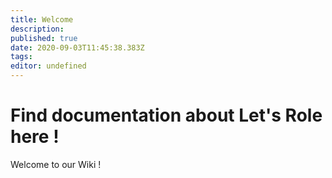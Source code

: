 ```yaml
---
title: Welcome
description: 
published: true
date: 2020-09-03T11:45:38.383Z
tags: 
editor: undefined
---
```


# Find documentation about Let's Role here !
Welcome to our Wiki !